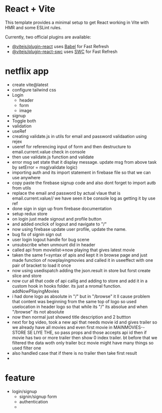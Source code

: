 # React + Vite

This template provides a minimal setup to get React working in Vite with HMR and some ESLint rules.

Currently, two official plugins are available:

- [@vitejs/plugin-react](https://github.com/vitejs/vite-plugin-react/blob/main/packages/plugin-react/README.md) uses [Babel](https://babeljs.io/) for Fast Refresh
- [@vitejs/plugin-react-swc](https://github.com/vitejs/vite-plugin-react-swc) uses [SWC](https://swc.rs/) for Fast Refresh


# netflix app
- create vite@latest
- configure tailwind css
- Login
    - header
    - form
    - image
- signup
- Toggle both
- validation
- useRef
- creating validate.js in utils for email and password validaation using rejex
- useref for referencing input of form and then destructure to email.current.value check in console
- then use validate.js function and validate
- error msg set state that it display message. update msg from above task by setError = msg(validate logic)
- importing auth and its import statement in firebase file so that we can use anywhere
- copy paste the firebase signup code and also dont forget to import autb from utils
- replace the email and password by actual vlaue that is email.current.value// we have seen it be console log as getting it by use ref
- done sign in sign up from firebase documentation
- setup redux store
- on login just made signout and profile button
- and added onclick of logout and navigate to "/"
- now using firebase update user profile, update the name.
- bug fix of signin sign out
- user login logout handle for bug scene
- unsubscribe when unmount did in header
- called api from movielist->now playing that gives latest movie 
- taken the same f=syntax of apis and kept it in browse page and just made function of nowplayingmovies and called it in useeffect with one pair of bracket to load it once
- now using usedispatch adding the json.result in store but forst create slice and store
- now cur all that code of api callig and adding to store and add it in a custom hook in hooks folder. its just a nromal function. addNowPllayingMovies
- i had done logo as absolute in "/" but in "/browse" it ll cause problem that content was beginning from the same top of logo so used uselocation in header logo so that while its "/" its absolue and when "/browse" its not absolute
- now then normal just showed title description and 2 buttton
- next for bg video, took a new api that needs movie id and gives trailer so we already have all movies and even first movie in MAINMOVIES--STORE SE LIYE THE, so pass props and those accepts api id then if movie has two or more trailer then show 0 index trailer. bt before that we filtered the data woth only trailer bcz movie might have many things so used filter one
- also handled case that if there is no trailer then take first result 
- 

# feature
- login/signup
    - signin/signup form
    - authentication
    - 
